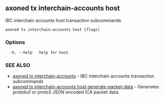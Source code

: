 ## axoned tx interchain-accounts host

IBC interchain accounts host transaction subcommands

```
axoned tx interchain-accounts host [flags]
```

### Options

```
  -h, --help   help for host
```

### SEE ALSO

* [axoned tx interchain-accounts](axoned_tx_interchain-accounts.md)	 - IBC interchain accounts transaction subcommands
* [axoned tx interchain-accounts host generate-packet-data](axoned_tx_interchain-accounts_host_generate-packet-data.md)	 - Generates protobuf or proto3 JSON encoded ICA packet data.
